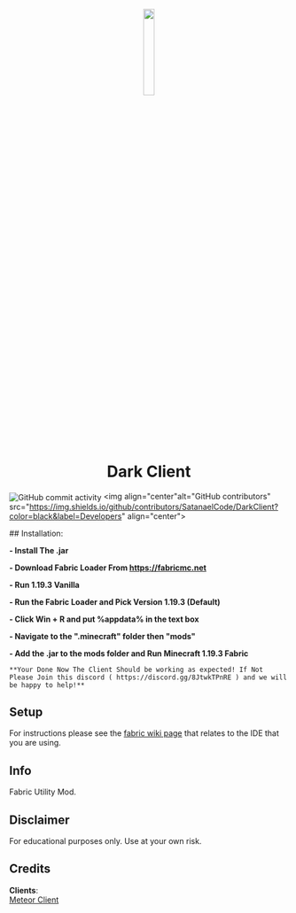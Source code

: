 
<p align="center">
<img src="https://cdn.discordapp.com/icons/1063226592274419852/54eb3bd141716b6fa08f544184050cec.png?size=4096" width="20%"/>
</p>

<h1 align="center">Dark Client</h1>
<ls>

  <img align="center" alt="GitHub commit activity" src="https://img.shields.io/github/commit-activity/w/SatanaelCode/DarkClient?color=black" align="center"> <img align="center"alt="GitHub contributors" src="https://img.shields.io/github/contributors/SatanaelCode/DarkClient?color=black&label=Developers" align="center"> 

</ls>
## Installation:

**- Install The .jar**

**- Download Fabric Loader From https://fabricmc.net**

**- Run 1.19.3 Vanilla**

**- Run the Fabric Loader and Pick Version 1.19.3 (Default)**

**- Click Win + R and put %appdata% in the text box**

**- Navigate to the ".minecraft" folder then "mods"**

**- Add the .jar to the mods folder and Run Minecraft 1.19.3 Fabric**

    **Your Done Now The Client Should be working as expected! If Not Please Join this discord ( https://discord.gg/8JtwkTPnRE ) and we will be happy to help!**
## Setup

For instructions please see the [fabric wiki page](https://fabricmc.net/wiki/tutorial:setup) that relates to the IDE that you are using.

## Info

Fabric Utility Mod.

## Disclaimer

For educational purposes only. Use at your own risk.

## Credits
**Clients**:  
[Meteor Client](https://github.com/MeteorDevelopment/meteor-client)  
